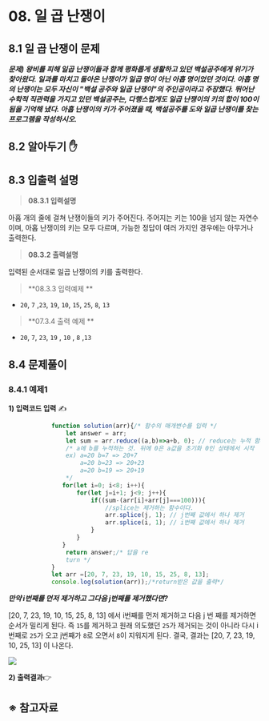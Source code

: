 # 08. 일 곱 난쟁이



## 8.1 일 곱 난쟁이 문제

***문제) 왕비를 피해 일곱 난쟁이들과 함께 평화롭게 생활하고 있던 백설공주에게 위기가 찾아왔다.  일과를 마치고 돌아온 난쟁이가 일곱 명이 아닌 아홉 명이었던 것이다. 아홉 명의 난쟁이는 모두 자신이 "백설 공주와 일곱 난쟁이"의 주인공이라고 주장했다. 뛰어난  수학적 직관력을 가지고 있던 백설공주는, 다행스럽게도 일곱 난쟁이의 키의 합이 100이 됨을  기억해 냈다. 아홉 난쟁이의 키가 주어졌을 때, 백설공주를 도와 일곱 난쟁이를 찾는 프로그램을 작성하시오.***



## 8.2 알아두기 ✋ 







## 8.3 입출력 설명



> **08.3.1 입력설명**

아홉 개의 줄에 걸쳐 난쟁이들의 키가 주어진다. 주어지는 키는 100을 넘지 않는 자연수이며,  아홉 난쟁이의 키는 모두 다르며, 가능한 정답이 여러 가지인 경우에는 아무거나 출력한다.



> **08.3.2 출력설명**

입력된 순서대로 일곱 난쟁이의 키를 출력한다.





> **08.3.3 입력예제 **

- `20`, `7` ,`23`,  `19`, `10`, `15`, `25`, `8`, `13`



> **07.3.4 출력 예제 ** 

- `20`, `7`, `23`,  `19` , `10` , `8`  ,`13`





## 8.4 문제풀이



### 8.4.1 예제1

**1) 입력코드 입력** ✍

```javascript
            function solution(arr){/* 함수의 매개변수를 입력 */
                let answer = arr;
                let sum = arr.reduce((a,b)=>a+b, 0); // reduce는 누적 함수 
                /* a에 b를 누적하는 것. 뒤에 0은 a값을 초기화 0인 상태에서 시작
                ex) a=20 b=7 => 20+7
                    a=20 b=23 => 20+23
                    a=20 b=19 => 20+19
                */
               for(let i=0; i<8; i++){
                   for(let j=i+1; j<9; j++){
                       if((sum-(arr[i]+arr[j]===100))){
                           //splice는 제거하는 함수이다. 
                           arr.splice(j, 1); // j번째 값에서 하나 제거 
                           arr.splice(i, 1); // i번째 값에서 하나 제거
                       }
                   }
               }
                return answer;/* 답을 re
                turn */
            }
            let arr =[20, 7, 23, 19, 10, 15, 25, 8, 13];
            console.log(solution(arr));/*return받은 값을 출력*/
```

***만약 i번째를 먼저 제거하고 그다음 j번째를 제거했다면?***

[20, 7, 23, 19, 10, 15, 25, 8, 13] 에서 i번째를 먼저 제거하고 다음 j 번 째를 제거하면 순서가 밀리게 된다. 즉 `15`를 제거하고 원래 의도했던 `25`가 제거되는 것이 아니라 다시 i번째로 `25`가 오고 j번째가 `8`로 오면서 `8`이 지워지게 된다. 결국, 결과는 [20, 7, 23, 19, 10, 25, 13] 이 나온다.

![](https://user-images.githubusercontent.com/75871005/123688860-84818080-d88d-11eb-97de-4fad0de28e8e.png)



**2) 출력결과**👉





## ※ 참고자료

